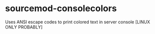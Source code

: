 # sourcemod-consolecolors
Uses ANSI escape codes to print colored text in server console [LINUX ONLY PROBABLY]
